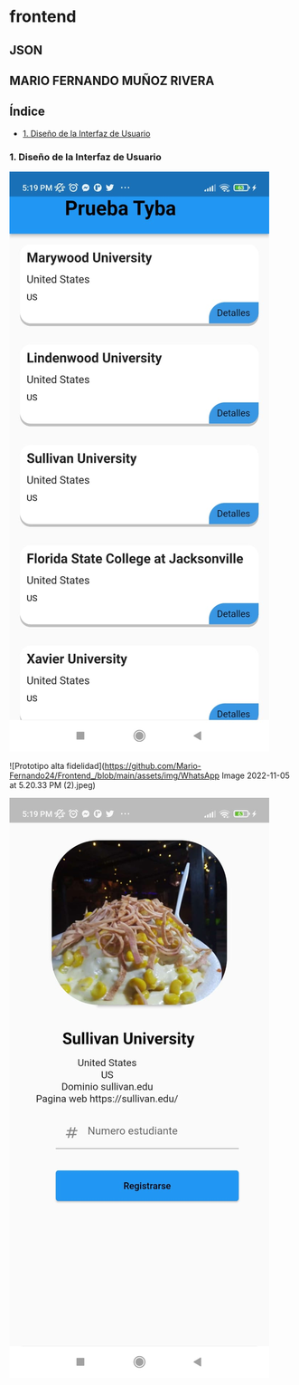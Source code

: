 # frontend

## JSON
## MARIO FERNANDO MUÑOZ RIVERA
## Índice

* [1. Diseño de la Interfaz de Usuario](#4-diseño-de-la-interfaz-de-usuario)




### 1. Diseño de la Interfaz de Usuario 


  ![Prototipo alta fidelidad](https://github.com/Mario-Fernando24/Frontend_/blob/main/assets/img/WhatsApp%20Image%202022-11-05%20at%205.20.34%20PM%20(1).jpeg)

 
  ![Prototipo alta fidelidad](https://github.com/Mario-Fernando24/Frontend_/blob/main/assets/img/WhatsApp Image 2022-11-05 at 5.20.33 PM (2).jpeg)

  ![Prototipo alta fidelidad](https://github.com/Mario-Fernando24/Frontend_/blob/main/assets/img/WhatsApp%20Image%202022-11-05%20at%205.20.33%20PM%20(1).jpeg)

